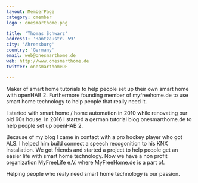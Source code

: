 ```yaml
---
layout: MemberPage
category: cmember
logo : onesmarthome.png

title: 'Thomas Schwarz'
address1: 'Rantzaustr. 59'
city: 'Ahrensburg'
country: 'Germany'
email: web@onesmarthome.de
web: http://www.onesmarthome.de
twitter: onesmarthomeDE

---
```

Maker of smart home tutorials to help people set up their own smart home with openHAB 2. Furthermore founding member of myfreehome.de to use smart home technology to help people that really need it.

<!-- more -->

I started with smart home / home automation in 2010 while renovating our old 60s house. In 2016 I started a german tutorial blog onesmarthome.de to help people set up openHAB 2. 

Because of my blog I came in contact with a pro hockey player who got ALS. I helped him build connect a speech recogonition to his KNX installation. We got friends and started a project to help people get an easier life with smart home technology. Now we have a non profit organization MyFreeLife e.V. where MyFreeHome.de is a part of. 

Helping people who realy need smart home technology is our passion.